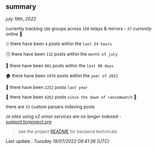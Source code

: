 
## summary
_july 19th, 2022_

currently tracking `108` groups across `158` relays & mirrors - _`57` currently online_ 📡

⏲ there have been `4` posts within the `last 24 hours`

🕓 there have been `132` posts within the `month of july`

📅 there have been `801` posts within the `last 90 days`

🏚 there have been `1976` posts within the `year of 2022`

🚀 there have been `2252` posts `last year`

🦕 there have been `4262` posts `since the dawn of ransomwatch` 🐣

there are `52` custom parsers indexing posts

_`20` sites using v2 onion services are no longer indexed - [support.torproject.org](https://support.torproject.org/onionservices/v2-deprecation/)_

> see the project [README](https://github.com/jmousqueton/ransomwatch#readme) for backend technicals



Last update : _Tuesday 19/07/2022 06:41:36 (UTC)_

